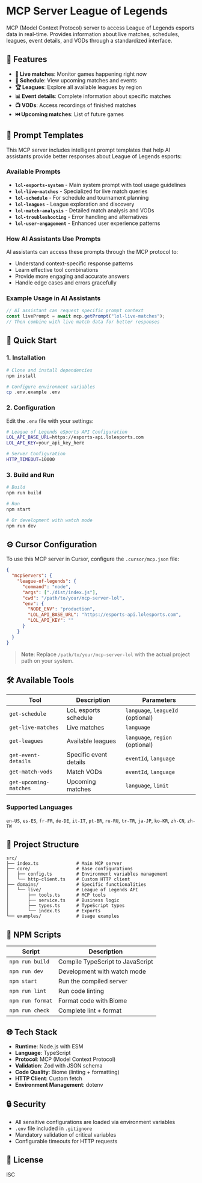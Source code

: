 # MCP Server League of Legends

MCP (Model Context Protocol) server to access League of Legends esports data in real-time. Provides information about live matches, schedules, leagues, event details, and VODs through a standardized interface.

## 🎯 Features

- **🔴 Live matches**: Monitor games happening right now
- **📅 Schedule**: View upcoming matches and events
- **🏆 Leagues**: Explore all available leagues by region
- **📊 Event details**: Complete information about specific matches
- **📺 VODs**: Access recordings of finished matches
- **⏭️ Upcoming matches**: List of future games

## 🎯 Prompt Templates

This MCP server includes intelligent prompt templates that help AI assistants provide better responses about League of Legends esports:

### Available Prompts

- **`lol-esports-system`** - Main system prompt with tool usage guidelines
- **`lol-live-matches`** - Specialized for live match queries
- **`lol-schedule`** - For schedule and tournament planning
- **`lol-leagues`** - League exploration and discovery
- **`lol-match-analysis`** - Detailed match analysis and VODs
- **`lol-troubleshooting`** - Error handling and alternatives
- **`lol-user-engagement`** - Enhanced user experience patterns

### How AI Assistants Use Prompts

AI assistants can access these prompts through the MCP protocol to:

- Understand context-specific response patterns
- Learn effective tool combinations
- Provide more engaging and accurate answers
- Handle edge cases and errors gracefully

### Example Usage in AI Assistants

```javascript
// AI assistant can request specific prompt context
const livePrompt = await mcp.getPrompt("lol-live-matches");
// Then combine with live match data for better responses
```

## 🚀 Quick Start

### 1. Installation

```bash
# Clone and install dependencies
npm install

# Configure environment variables
cp .env.example .env
```

### 2. Configuration

Edit the `.env` file with your settings:

```bash
# League of Legends eSports API Configuration
LOL_API_BASE_URL=https://esports-api.lolesports.com
LOL_API_KEY=your_api_key_here

# Server Configuration
HTTP_TIMEOUT=10000
```

### 3. Build and Run

```bash
# Build
npm run build

# Run
npm start

# Or development with watch mode
npm run dev
```

## ⚙️ Cursor Configuration

To use this MCP server in Cursor, configure the `.cursor/mcp.json` file:

```json
{
  "mcpServers": {
    "league-of-legends": {
      "command": "node",
      "args": ["./dist/index.js"],
      "cwd": "/path/to/your/mcp-server-lol",
      "env": {
        "NODE_ENV": "production",
        "LOL_API_BASE_URL": "https://esports-api.lolesports.com",
        "LOL_API_KEY": ""
      }
    }
  }
}
```

> **Note**: Replace `/path/to/your/mcp-server-lol` with the actual project path on your system.

## 🛠️ Available Tools

| Tool                   | Description            | Parameters                        |
| ---------------------- | ---------------------- | --------------------------------- |
| `get-schedule`         | LoL esports schedule   | `language`, `leagueId` (optional) |
| `get-live-matches`     | Live matches           | `language`                        |
| `get-leagues`          | Available leagues      | `language`, `region` (optional)   |
| `get-event-details`    | Specific event details | `eventId`, `language`             |
| `get-match-vods`       | Match VODs             | `eventId`, `language`             |
| `get-upcoming-matches` | Upcoming matches       | `language`, `limit`               |

### Supported Languages

`en-US`, `es-ES`, `fr-FR`, `de-DE`, `it-IT`, `pt-BR`, `ru-RU`, `tr-TR`, `ja-JP`, `ko-KR`, `zh-CN`, `zh-TW`

## 📁 Project Structure

```
src/
├── index.ts              # Main MCP server
├── core/                 # Base configurations
│   ├── config.ts         # Environment variables management
│   └── http-client.ts    # Custom HTTP client
├── domains/              # Specific functionalities
│   └── live/             # League of Legends API
│       ├── tools.ts      # MCP tools
│       ├── service.ts    # Business logic
│       ├── types.ts      # TypeScript types
│       └── index.ts      # Exports
└── examples/             # Usage examples
```

## 🔧 NPM Scripts

| Script           | Description                      |
| ---------------- | -------------------------------- |
| `npm run build`  | Compile TypeScript to JavaScript |
| `npm run dev`    | Development with watch mode      |
| `npm start`      | Run the compiled server          |
| `npm run lint`   | Run code linting                 |
| `npm run format` | Format code with Biome           |
| `npm run check`  | Complete lint + format           |

## 🌐 Tech Stack

- **Runtime**: Node.js with ESM
- **Language**: TypeScript
- **Protocol**: MCP (Model Context Protocol)
- **Validation**: Zod with JSON schema
- **Code Quality**: Biome (linting + formatting)
- **HTTP Client**: Custom fetch
- **Environment Management**: dotenv

## 🔒 Security

- All sensitive configurations are loaded via environment variables
- `.env` file included in `.gitignore`
- Mandatory validation of critical variables
- Configurable timeouts for HTTP requests

## 📄 License

ISC
